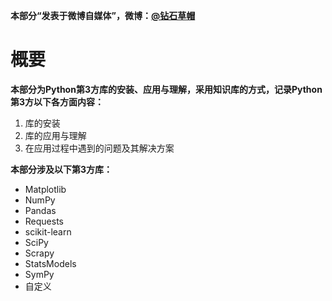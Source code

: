 **本部分“发表于微博自媒体”，微博：[@钻石草帽](https://weibo.com/strawhatchan)**


# 概要
**本部分为Python第3方库的安装、应用与理解，采用知识库的方式，记录Python第3方以下各方面内容：**

1. 库的安装
2. 库的应用与理解
3. 在应用过程中遇到的问题及其解决方案

**本部分涉及以下第3方库：**

- Matplotlib
- NumPy
- Pandas
- Requests
- scikit-learn
- SciPy
- Scrapy
- StatsModels
- SymPy
- 自定义

